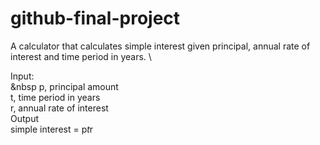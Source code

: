 # github-final-project

A calculator that calculates simple interest given principal, annual rate of interest and time period in years. \

Input:\
   &nbsp p, principal amount \
   t, time period in years \
   r, annual rate of interest \
Output \
   simple interest = p*t*r
